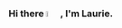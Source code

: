 ### Hi there <img src="https://media.giphy.com/media/hvRJCLFzcasrR4ia7z/giphy.gif" width="5%">, I'm Laurie.

<!--
**LattyS/LattyS** is a ✨ _special_ ✨ repository because its `README.md` (this file) appears on your GitHub profile.

Here are some ideas to get you started:

- 🔭 I’m currently working on ...
- 🌱 I’m currently learning ...
- 👯 I’m looking to collaborate on ...
- 🤔 I’m looking for help with ...
- 💬 Ask me about ...
- 📫 How to reach me: ...
- 😄 Pronouns: ...
- ⚡ Fun fact: ...
-->
